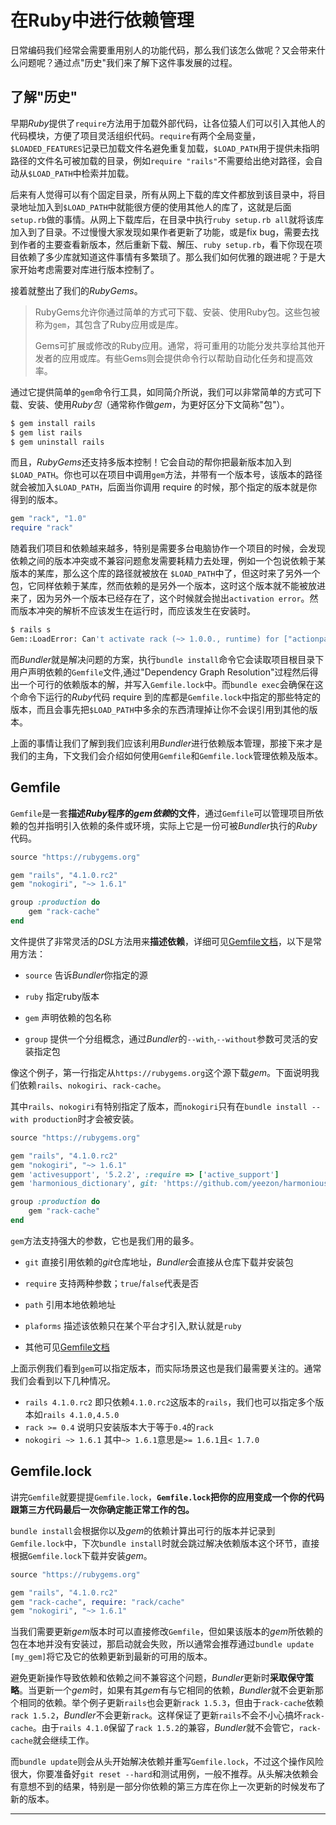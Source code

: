 # 在Ruby中进行依赖管理

日常编码我们经常会需要重用别人的功能代码，那么我们该怎么做呢？又会带来什么问题呢？通过点"历史"我们来了解下这件事发展的过程。

## 了解"历史"

早期*Ruby*提供了`require`方法用于加载外部代码，让各位猿人们可以引入其他人的代码模块，方便了项目灵活组织代码。`require`有两个全局变量， `$LOADED_FEATURES`记录已加载文件名避免重复加载，`$LOAD_PATH`用于提供未指明路径的文件名可被加载的目录，例如`require "rails"`不需要给出绝对路径，会自动从`$LOAD_PATH`中检索并加载。



后来有人觉得可以有个固定目录，所有从网上下载的库文件都放到该目录中，将目录地址加入到`$LOAD_PATH`中就能很方便的使用其他人的库了，这就是后面`setup.rb`做的事情。从网上下载库后，在目录中执行`ruby setup.rb all`就将该库加入到了目录。不过慢慢大家发现如果作者更新了功能，或是fix bug，需要去找到作者的主要查看新版本，然后重新下载、解压、`ruby setup.rb`，看下你现在项目依赖了多少库就知道这件事情有多繁琐了。那么我们如何优雅的跟进呢？于是大家开始考虑需要对库进行版本控制了。



接着就整出了我们的*RubyGems*。

> RubyGems允许你通过简单的方式可下载、安装、使用Ruby包。这些包被称为`gem`，其包含了Ruby应用或是库。
>
> Gems可扩展或修改的Ruby应用。通常，将可重用的功能分发共享给其他开发者的应用或库。有些Gems则会提供命令行以帮助自动化任务和提高效率。

通过它提供简单的`gem`命令行工具，如同简介所说，我们可以非常简单的方式可下载、安装、使用*Ruby包*（通常称作做*gem*，为更好区分下文简称"包"）。

```bash
$ gem install rails
$ gem list rails
$ gem uninstall rails
```

而且，*RubyGems*还支持多版本控制！它会自动的帮你把最新版本加入到`$LOAD_PATH`。你也可以在项目中调用`gem`方法，并带有一个版本号，该版本的路径就会被加入`$LOAD_PATH`，后面当你调用 require 的时候，那个指定的版本就是你得到的版本。

```ruby
gem "rack", "1.0"
require "rack"
```



随着我们项目和依赖越来越多，特别是需要多台电脑协作一个项目的时候，会发现依赖之间的版本冲突或不兼容问题愈发需要耗精力去处理，例如一个包说依赖于某版本的某库，那么这个库的路径就被放在 `$LOAD_PATH`中了，但这时来了另外一个包，它同样依赖于某库，然而依赖的是另外一个版本，这时这个版本就不能被放进来了，因为另外一个版本已经存在了，这个时候就会抛出`activation error`。然而版本冲突的解析不应该发生在运行时，而应该发生在安装时。

```bash
$ rails s
Gem::LoadError: Can't activate rack (~> 1.0.0., runtime) for ["actionpack-2.3.5"], already activated rack-1.1.0 for ["thin-1.2.7"]
```

而*Bundler*就是解决问题的方案，执行`bundle install`命令它会读取项目根目录下用户声明依赖的`Gemfile`文件,通过"Dependency Graph Resolution"过程然后得出一个可行的依赖版本的解，并写入`Gemfile.lock`中。而`bundle exec`会确保在这个命令下运行的*Ruby*代码 require 到的库都是`Gemfile.lock`中指定的那些特定的版本，而且会事先把`$LOAD_PATH`中多余的东西清理掉让你不会误引用到其他的版本。





上面的事情让我们了解到我们应该利用*Bundler*进行依赖版本管理，那接下来才是我们的主角，下文我们会介绍如何使用`Gemfile`和`Gemfile.lock`管理依赖及版本。

## Gemfile

`Gemfile`是一套**描述*Ruby*程序的*gem依赖*的文件**，通过`Gemfile`可以管理项目所依赖的包并指明引入依赖的条件或环境，实际上它是一份可被*Bundler*执行的*Ruby*代码。

```ruby
source "https://rubygems.org"

gem "rails", "4.1.0.rc2"
gem "nokogiri", "~> 1.6.1"

group :production do
	gem "rack-cache"
end
```

文件提供了非常灵活的*DSL*方法用来**描述依赖**，详细可见[Gemfile文档][man-gemfile]，以下是常用方法：

- `source` 告诉*Bundler*你指定的源

- `ruby` 指定ruby版本

- `gem` 声明依赖的包名称

- `group` 提供一个分组概念，通过*Bundler*的`--with`,`--without`参数可灵活的安装指定包

像这个例子，第一行指定从`https://rubygems.org`这个源下载*gem*。下面说明我们依赖`rails`、`nokogiri`、`rack-cache`。

其中`rails`、`nokogiri`有特别指定了版本，而`nokogiri`只有在`bundle install --with production`时才会被安装。



```ruby
source "https://rubygems.org"

gem "rails", "4.1.0.rc2"
gem "nokogiri", "~> 1.6.1"
gem 'activesupport', '5.2.2', :require => ['active_support']
gem 'harmonious_dictionary', git: 'https://github.com/yeezon/harmonious_dictionary.git'

group :production do
	gem "rack-cache"
end
```

`gem`方法支持强大的参数，它也是我们用的最多。

- `git` 直接引用依赖的*git*仓库地址，*Bundler*会直接从仓库下载并安装包
- `require` 支持两种参数；`true`/`false`代表是否
- `path` 引用本地依赖地址
- `plaforms` 描述该依赖只在某个平台才引入,默认就是`ruby`

- 其他可见[Gemfile文档][man-gemfile]

上面示例我们看到`gem`可以指定版本，而实际场景这也是我们最需要关注的。通常我们会看到以下几种情况。

- `rails 4.1.0.rc2` 即只依赖`4.1.0.rc2`这版本的`rails`，我们也可以指定多个版本如`rails 4.1.0,4.5.0`
- `rack >= 0.4` 说明只安装版本大于等于`0.4`的`rack`
- `nokogiri ~> 1.6.1` 其中`~> 1.6.1`意思是`>= 1.6.1`且`< 1.7.0`



## Gemfile.lock

讲完`Gemfile`就要提提`Gemfile.lock`，**`Gemfile.lock`把你的应用变成一个你的代码跟第三方代码最后一次你确定能正常工作的包。**

`bundle install`会根据你以及*gem*的依赖计算出可行的版本并记录到`Gemfile.lock`中，下次`bundle install`时就会跳过解决依赖版本这个环节，直接根据`Gemfile.lock`下载并安装*gem*。

```ruby
source "https://rubygems.org"

gem "rails", "4.1.0.rc2"
gem "rack-cache", require: "rack/cache"
gem "nokogiri", "~> 1.6.1"
```

当我们需要更新*gem*版本时可以直接修改`Gemfile`，但如果该版本的*gem*所依赖的包在本地并没有安装过，那启动就会失败，所以通常会推荐通过`bundle update [my_gem]`将它及它的依赖更新到最新的可用的版本。

避免更新操作导致依赖和依赖之间不兼容这个问题，*Bundler*更新时**采取保守策略**。当更新一个*gem*时，如果有其*gem*有与它相同的依赖，*Bundler*就不会更新那个相同的依赖。举个例子更新`rails`也会更新`rack 1.5.3`，但由于`rack-cache`依赖`rack 1.5.2`，*Bundler*不会更新`rack`。这样保证了更新`rails`不会不小心搞坏`rack-cache`。由于`rails 4.1.0`保留了`rack 1.5.2`的兼容，*Bundler*就不会管它，`rack-cache`就会继续工作。

而`bundle update`则会从头开始解决依赖并重写`Gemfile.lock`，不过这个操作风险很大，你要准备好`git reset --hard`和测试用例，一般不推荐。从头解决依赖会有意想不到的结果，特别是一部分你依赖的第三方库在你上一次更新的时候发布了新的版本。





------

[man-gemfile]: https://bundler.io/man/gemfile.5.html#GLOBAL-SOURCES	"Gemfile 文档"
